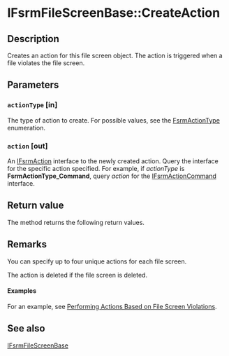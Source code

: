 # IFsrmFileScreenBase::CreateAction

## Description

Creates an action for this file screen object. The action is triggered when a file
violates the file screen.

## Parameters

### `actionType` [in]

The type of action to create. For possible values, see the
[FsrmActionType](https://learn.microsoft.com/windows/desktop/api/fsrmenums/ne-fsrmenums-fsrmactiontype) enumeration.

### `action` [out]

An [IFsrmAction](https://learn.microsoft.com/previous-versions/windows/desktop/api/fsrm/nn-fsrm-ifsrmaction) interface to the newly created action.
Query the interface for the specific action specified. For example, if *actionType* is
**FsrmActionType_Command**, query *action* for the
[IFsrmActionCommand](https://learn.microsoft.com/previous-versions/windows/desktop/api/fsrm/nn-fsrm-ifsrmactioncommand) interface.

## Return value

The method returns the following return values.

## Remarks

You can specify up to four unique actions for each file screen.

The action is deleted if the file screen is deleted.

#### Examples

For an example, see
[Performing Actions Based on File Screen Violations](https://learn.microsoft.com/previous-versions/windows/desktop/fsrm/performing-actions-based-on-file-screen-violations).

## See also

[IFsrmFileScreenBase](https://learn.microsoft.com/previous-versions/windows/desktop/api/fsrmscreen/nn-fsrmscreen-ifsrmfilescreenbase)